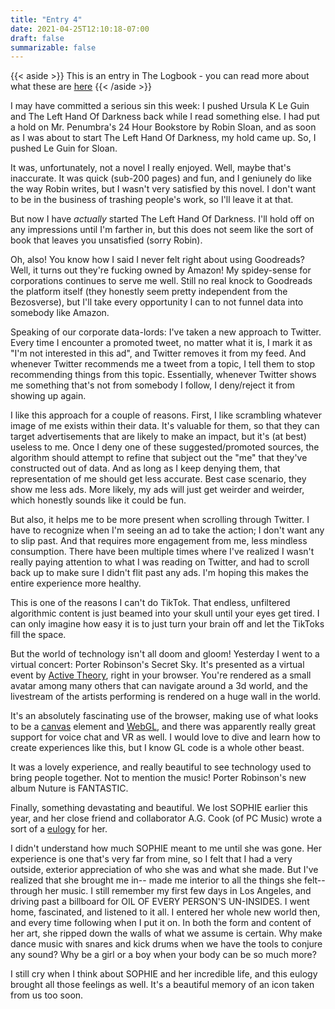 ```yaml
---
title: "Entry 4"
date: 2021-04-25T12:10:18-07:00
draft: false
summarizable: false
---
```


{{< aside >}} This is an entry in The Logbook - you can read more about what these are [here](/posts/logbook) {{< /aside >}}

I may have committed a serious sin this week: I pushed Ursula K Le Guin and The Left Hand Of Darkness back while I read something else. I had put a hold on Mr. Penumbra's 24 Hour Bookstore by Robin Sloan, and as soon as I was about to start The Left Hand Of Darkness, my hold came up. So, I pushed Le Guin for Sloan.

It was, unfortunately, not a novel I really enjoyed. Well, maybe that's inaccurate. It was quick (sub-200 pages) and fun, and I geniunely do like the way Robin writes, but I wasn't very satisfied by this novel. I don't want to be in the business of trashing people's work, so I'll leave it at that.

But now I have _actually_ started The Left Hand Of Darkness. I'll hold off on any impressions until I'm farther in, but this does not seem like the sort of book that leaves you unsatisfied (sorry Robin).

Oh, also! You know how I said I never felt right about using Goodreads? Well, it turns out they're fucking owned by Amazon! My spidey-sense for corporations continues to serve me well. Still no real knock to Goodreads the platform itself (they honestly seem pretty independent from the Bezosverse), but I'll take every opportunity I can to not funnel data into somebody like Amazon.

Speaking of our corporate data-lords: I've taken a new approach to Twitter. Every time I encounter a promoted tweet, no matter what it is, I mark it as "I'm not interested in this ad", and Twitter removes it from my feed. And whenever Twitter recommends me a tweet from a topic, I tell them to stop recommending things from this topic. Essentially, whenever Twitter shows me something that's not from somebody I follow, I deny/reject it from showing up again.

I like this approach for a couple of reasons. First, I like scrambling whatever image of me exists within their data. It's valuable for them, so that they can target advertisements that are likely to make an impact, but it's (at best) useless to me. Once I deny one of these suggested/promoted sources, the algorithm should attempt to refine that subject out the "me" that they've constructed out of data. And as long as I keep denying them, that representation of me should get less accurate. Best case scenario, they show me less ads. More likely, my ads will just get weirder and weirder, which honestly sounds like it could be fun.

But also, it helps me to be more present when scrolling through Twitter. I have to recognize when I'm seeing an ad to take the action; I don't want any to slip past. And that requires more engagement from me, less mindless consumption. There have been multiple times where I've realized I wasn't really paying attention to what I was reading on Twitter, and had to scroll back up to make sure I didn't flit past any ads. I'm hoping this makes the entire experience more healthy.

This is one of the reasons I can't do TikTok. That endless, unfiltered algorithmic content is just beamed into your skull until your eyes get tired. I can only imagine how easy it is to just turn your brain off and let the TikToks fill the space.

But the world of technology isn't all doom and gloom! Yesterday I went to a virtual concert: Porter Robinson's Secret Sky. It's presented as a virtual event by [Active Theory](https://activetheory.net), right in your browser. You're rendered as a small avatar among many others that can navigate around a 3d world, and the livestream of the artists performing is rendered on a huge wall in the world.

It's an absolutely fascinating use of the browser, making use of what looks to be a [canvas](https://developer.mozilla.org/en-US/docs/Web/API/Canvas_API) element and [WebGL](https://developer.mozilla.org/en-US/docs/Web/API/WebGL_API), and there was apparently really great support for voice chat and VR as well. I would love to dive and learn how to create experiences like this, but I know GL code is a whole other beast.

It was a lovely experience, and really beautiful to see technology used to bring people together. Not to mention the music! Porter Robinson's new album Nuture is FANTASTIC.

Finally, something devastating and beautiful. We lost SOPHIE earlier this year, and her close friend and collaborator A.G. Cook (of PC Music) wrote a sort of a [eulogy](http://agcook.com/msmsmsm/) for her.

I didn't understand how much SOPHIE meant to me until she was gone. Her experience is one that's very far from mine, so I felt that I had a very outside, exterior appreciation of who she was and what she made. But I've realized that she brought me in-- made me interior to all the things she felt-- through her music. I still remember my first few days in Los Angeles, and driving past a billboard for OIL OF EVERY PERSON'S UN-INSIDES. I went home, fascinated, and listened to it all. I entered her whole new world then, and every time following when I put it on. In both the form and content of her art, she ripped down the walls of what we assume is certain. Why make dance music with snares and kick drums when we have the tools to conjure any sound? Why be a girl or a boy when your body can be so much more?

I still cry when I think about SOPHIE and her incredible life, and this eulogy brought all those feelings as well. It's a beautiful memory of an icon taken from us too soon.
